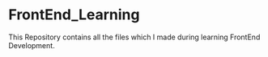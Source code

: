 # FrontEnd_Learning
This Repository contains all the files which I made during learning FrontEnd Development.
